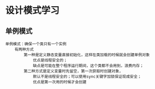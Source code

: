 # 设计模式学习
## 单例模式

    单例模式：确保一个类只有一个实例
        有两种方式
            第一种是定义静态变量直接初始化，这样在类加载的时候就会创建单例对象
                优点是线程安全的；
                缺点是可能在整个程序运行期间，这个类都不会用到，浪费内存；
            第二种方式是定义变量时先留空，第一次获取时创建对象，
                默认不是线程安全的；可以使用sync关键字加锁保证现成安全；
                优点是第一次用的时候才会创建
